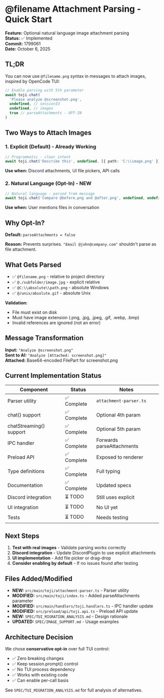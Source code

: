 # @filename Attachment Parsing - Quick Start

**Feature:** Optional natural language image attachment parsing  
**Status:** ✅ Implemented  
**Commit:** 1799061  
**Date:** October 6, 2025

## TL;DR

You can now use `@filename.png` syntax in messages to attach images, inspired by OpenCode TUI:

```typescript
// Enable parsing with 5th parameter
await toji.chat(
  'Please analyze @screenshot.png',
  undefined, // sessionId
  undefined, // images
  true // parseAttachments - OPT-IN
)
```

## Two Ways to Attach Images

### 1. Explicit (Default) - Already Working

```typescript
// Programmatic - clear intent
await toji.chat('Describe this', undefined, [{ path: 'C:\\image.png' }])
```

**Use when:** Discord attachments, UI file pickers, API calls

### 2. Natural Language (Opt-In) - NEW

```typescript
// Natural language - parsed from message
await toji.chat('Compare @before.png and @after.png', undefined, undefined, true)
```

**Use when:** User mentions files in conversation

## Why Opt-In?

**Default:** `parseAttachments = false`

**Reason:** Prevents surprises. `"Email @john@company.com"` shouldn't parse as file attachment.

## What Gets Parsed

- ✅ `@filename.png` - relative to project directory
- ✅ `@./subfolder/image.jpg` - explicit relative
- ✅ `@C:\\absolute\\path.png` - absolute Windows
- ✅ `@/unix/absolute.gif` - absolute Unix

**Validation:**

- File must exist on disk
- Must have image extension (.png, .jpg, .jpeg, .gif, .webp, .bmp)
- Invalid references are ignored (not an error)

## Message Transformation

**Input:** `"Analyze @screenshot.png"`  
**Sent to AI:** `"Analyze [Attached: screenshot.png]"`  
**Attached:** Base64-encoded FilePart for screenshot.png

## Current Implementation Status

| Component               | Status      | Notes                     |
| ----------------------- | ----------- | ------------------------- |
| Parser utility          | ✅ Complete | `attachment-parser.ts`    |
| chat() support          | ✅ Complete | Optional 4th param        |
| chatStreaming() support | ✅ Complete | Optional 5th param        |
| IPC handler             | ✅ Complete | Forwards parseAttachments |
| Preload API             | ✅ Complete | Exposed to renderer       |
| Type definitions        | ✅ Complete | Full typing               |
| Documentation           | ✅ Complete | Updated specs             |
| Discord integration     | ⏳ TODO     | Still uses explicit       |
| UI integration          | ⏳ TODO     | No UI yet                 |
| Tests                   | ⏳ TODO     | Needs testing             |

## Next Steps

1. **Test with real images** - Validate parsing works correctly
2. **Discord integration** - Update DiscordPlugin to use explicit attachments
3. **UI implementation** - Add file picker or drag-drop
4. **Consider enabling by default** - If no issues found after testing

## Files Added/Modified

- **NEW:** `src/main/toji/attachment-parser.ts` - Parser utility
- **MODIFIED:** `src/main/toji/index.ts` - Added parseAttachments parameter
- **MODIFIED:** `src/main/handlers/toji.handlers.ts` - IPC handler update
- **MODIFIED:** `src/preload/api/toji.api.ts` - Preload API update
- **NEW:** `SPEC/TUI_MIGRATION_ANALYSIS.md` - Design rationale
- **UPDATED:** `SPEC/IMAGE_SUPPORT.md` - Usage examples

## Architecture Decision

We chose **conservative opt-in** over full TUI control:

- ✅ Zero breaking changes
- ✅ Keep session.prompt() control
- ✅ No TUI process dependency
- ✅ Works with existing code
- ✅ Can enable per-call basis

See `SPEC/TUI_MIGRATION_ANALYSIS.md` for full analysis of alternatives.
